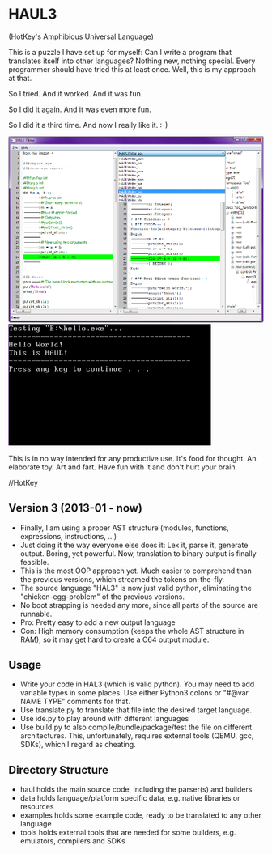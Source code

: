 # HAUL3
(HotKey's Amphibious Universal Language)

This is a puzzle I have set up for myself: Can I write a program that translates itself into other languages? Nothing new, nothing special. Every programmer should have tried this at least once. Well, this is my approach at that.

So I tried. And it worked. And it was fun.

So I did it again. And it was even more fun.

So I did it a third time. And now I really like it. :-)

![HAUL IDE](https://github.com/hotkeymuc/haul/raw/master/haul3/data/media/ide_screenshot000.png "HAUL IDE")
![Hello HAUL](https://github.com/hotkeymuc/haul/raw/master/haul3/data/media/build_hello.gif "Hello HAUL")


This is in no way intended for any productive use. It's food for thought. An elaborate toy. Art and fart.
Have fun with it and don't hurt your brain.

//HotKey


## Version 3 (2013-01 - now)
* Finally, I am using a proper AST structure (modules, functions, expressions, instructions, ...)
* Just doing it the way everyone else does it: Lex it, parse it, generate output. Boring, yet powerful. Now, translation to binary output is finally feasible.
* This is the most OOP approach yet. Much easier to comprehend than the previous versions, which streamed the tokens on-the-fly.
* The source language "HAL3" is now just valid python, eliminating the "chicken-egg-problem" of the previous versions.
* No boot strapping is needed any more, since all parts of the source are runnable.
* Pro: Pretty easy to add a new output language
* Con: High memory consumption (keeps the whole AST structure in RAM), so it may get hard to create a C64 output module.

## Usage
* Write your code in HAL3 (which is valid python). You may need to add variable types in some places. Use either Python3 colons or "#@var NAME TYPE" comments for that.
* Use translate.py to translate that file into the desired target language.
* Use ide.py to play around with different languages
* Use build.py to also compile/bundle/package/test the file on different architectures. This, unfortunately, requires external tools (QEMU, gcc, SDKs), which I regard as cheating.

## Directory Structure
* haul holds the main source code, including the parser(s) and builders
* data holds language/platform specific data, e.g. native libraries or resources
* examples holds some example code, ready to be translated to any other language
* tools holds external tools that are needed for some builders, e.g. emulators, compilers and SDKs
